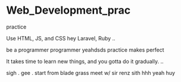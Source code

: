# Web_Development_prac
practice

Use HTML, JS, and CSS
 hey
Laravel, Ruby ..

be a programmer programmer
 yeahdsds
practice makes perfect

It takes time to learn new things, and you gotta do it gradually.
..

sigh
. gee . start from blade grass meet w/ sir renz
sith
hhh
yeah
huy
